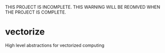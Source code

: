 THIS PROJECT IS INCOMPLETE. THIS WARNING WILL BE REOMVED WHEN THE PROJECT IS COMPLETE.

# vectorize
 High level abstractions for vectorized computing

